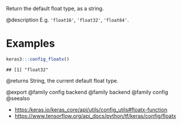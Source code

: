 Return the default float type, as a string.

@description
E.g. `'float16'`, `'float32'`, `'float64'`.

# Examples

```r
keras3:::config_floatx()
```

```
## [1] "float32"
```

@returns
String, the current default float type.

@export
@family config backend
@family backend
@family config
@seealso
+ <https:/keras.io/keras_core/api/utils/config_utils#floatx-function>
+ <https://www.tensorflow.org/api_docs/python/tf/keras/config/floatx>
